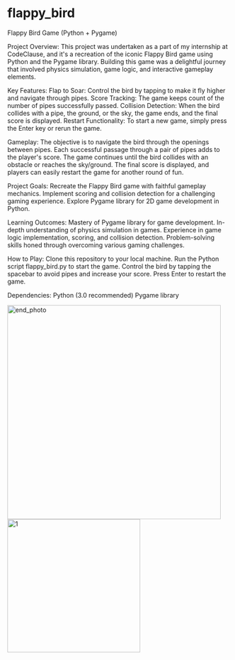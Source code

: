 # flappy_bird
Flappy Bird Game (Python + Pygame)

Project Overview:
This project was undertaken as a part of my internship at CodeClause, and it's a recreation of the iconic Flappy Bird game using Python and the Pygame library. Building this game was a delightful journey that involved physics simulation, game logic, and interactive gameplay elements.

Key Features:
Flap to Soar: Control the bird by tapping to make it fly higher and navigate through pipes.
Score Tracking: The game keeps count of the number of pipes successfully passed.
Collision Detection: When the bird collides with a pipe, the ground, or the sky, the game ends, and the final score is displayed.
Restart Functionality: To start a new game, simply press the Enter key or rerun the game.

Gameplay:
The objective is to navigate the bird through the openings between pipes.
Each successful passage through a pair of pipes adds to the player's score.
The game continues until the bird collides with an obstacle or reaches the sky/ground.
The final score is displayed, and players can easily restart the game for another round of fun.

Project Goals:
Recreate the Flappy Bird game with faithful gameplay mechanics.
Implement scoring and collision detection for a challenging gaming experience.
Explore Pygame library for 2D game development in Python.

Learning Outcomes:
Mastery of Pygame library for game development.
In-depth understanding of physics simulation in games.
Experience in game logic implementation, scoring, and collision detection.
Problem-solving skills honed through overcoming various gaming challenges.

How to Play:
Clone this repository to your local machine.
Run the Python script flappy_bird.py to start the game.
Control the bird by tapping the spacebar to avoid pipes and increase your score.
Press Enter to restart the game.

Dependencies:
Python (3.0 recommended)
Pygame library

<img width="482" alt="end_photo" src="https://github.com/varaprasadK4/flappy_bird/assets/128315773/fd1a8ca9-5276-44d0-bb16-d9c433cf4f0a">

<img width="300" height="300" alt="1" src="https://github.com/varaprasadK4/flappy_bird/assets/128315773/240789e0-54ce-45a4-88db-bb5d5615c5f3">
